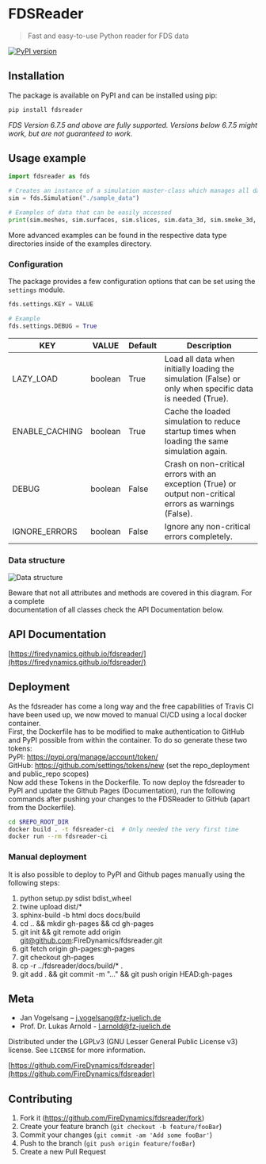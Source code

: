 # FDSReader
> Fast and easy-to-use Python reader for FDS data

[![PyPI version](https://badge.fury.io/py/fdsreader.png)](https://badge.fury.io/py/fdsreader)  


## Installation

The package is available on PyPI and can be installed using pip:  
```sh
pip install fdsreader
```
_FDS Version 6.7.5 and above are fully supported. Versions below 6.7.5 might work, but are not guaranteed to work._

## Usage example

```python
import fdsreader as fds

# Creates an instance of a simulation master-class which manages all data for a given simulation
sim = fds.Simulation("./sample_data")

# Examples of data that can be easily accessed
print(sim.meshes, sim.surfaces, sim.slices, sim.data_3d, sim.smoke_3d, sim.isosurfaces, sim.particles, sim.obstructions)
```

More advanced examples can be found in the respective data type directories inside of the examples directory.  

### Configuration
The package provides a few configuration options that can be set using the `settings` module.  
```python
fds.settings.KEY = VALUE

# Example
fds.settings.DEBUG = True
```  

|      KEY       |  VALUE  | Default | Description |
|----------------|---------|---------|-------------|
|    LAZY_LOAD   | boolean |   True  | Load all data when initially loading the simulation (False) or only when specific data is needed (True). |
| ENABLE_CACHING | boolean |   True  | Cache the loaded simulation to reduce startup times when loading the same simulation again. |
|     DEBUG      | boolean |  False  | Crash on non-critical errors with an exception (True) or output non-critical errors as warnings (False). |
| IGNORE_ERRORS  | boolean |  False  | Ignore any non-critical errors completely. |


### Data structure
![Data structure](https://raw.githubusercontent.com/FireDynamics/fdsreader/master/docs/img/data-structure.svg)

Beware that not all attributes and methods are covered in this diagram. For a complete  
documentation of all classes check the API Documentation below.  

## API Documentation
[https://firedynamics.github.io/fdsreader/](https://firedynamics.github.io/fdsreader/)

## Deployment
As the fdsreader has come a long way and the free capabilities of Travis CI have been used up, we now moved to manual CI/CD using a local docker container.  
First, the Dockerfile has to be modified to make authentication to GitHub and PyPI possible from within the container.
To do so generate these two tokens:  
PyPI: https://pypi.org/manage/account/token/  
GitHub: https://github.com/settings/tokens/new (set the repo_deployment and public_repo scopes)  
Now add these Tokens in the Dockerfile. To now deploy the fdsreader to PyPI and update the Github Pages (Documentation), run the following commands after pushing your changes to the FDSReader to GitHub (apart from the Dockerfile).
```bash
cd $REPO_ROOT_DIR
docker build . -t fdsreader-ci  # Only needed the very first time
docker run --rm fdsreader-ci
```

### Manual deployment
It is also possible to deploy to PyPI and Github pages manually using the following steps:
1. python setup.py sdist bdist_wheel
2. twine upload dist/*
3. sphinx-build -b html docs docs/build
4. cd .. && mkdir gh-pages && cd gh-pages
5. git init && git remote add origin git@github.com:FireDynamics/fdsreader.git
6. git fetch origin gh-pages:gh-pages
7. git checkout gh-pages
8. cp -r ../fdsreader/docs/build/* .
9. git add . && git commit -m "..." && git push origin HEAD:gh-pages

## Meta

*  Jan Vogelsang – j.vogelsang@fz-juelich.de
*  Prof. Dr. Lukas Arnold - l.arnold@fz-juelich.de

Distributed under the LGPLv3 (GNU Lesser General Public License v3) license. See ``LICENSE`` for more information.

[https://github.com/FireDynamics/fdsreader](https://github.com/FireDynamics/fdsreader)

## Contributing

1. Fork it (<https://github.com/FireDynamics/fdsreader/fork>)
2. Create your feature branch (`git checkout -b feature/fooBar`)
3. Commit your changes (`git commit -am 'Add some fooBar'`)
4. Push to the branch (`git push origin feature/fooBar`)
5. Create a new Pull Request
